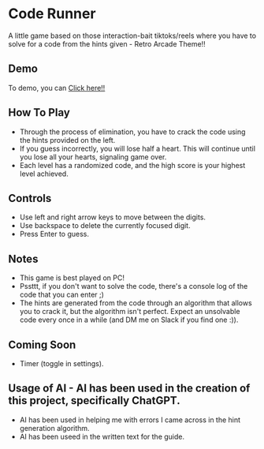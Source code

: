 # Code Runner

A little game based on those interaction-bait tiktoks/reels where you have to solve for a code from the hints given - Retro Arcade Theme!!

## Demo

To demo, you can [Click here!!](https://code-runner-game.vercel.app/)

## How To Play

- Through the process of elimination, you have to crack the code using the hints provided on the left.
- If you guess incorrectly, you will lose half a heart. This will continue until you lose all your hearts, signaling game over.
- Each level has a randomized code, and the high score is your highest level achieved.

## Controls

- Use left and right arrow keys to move between the digits.
- Use backspace to delete the currently focused digit.
- Press Enter to guess.

## Notes

- This game is best played on PC!
- Pssttt, if you don't want to solve the code, there's a console log of the code that you can enter ;)
- The hints are generated from the code through an algorithm that allows you to crack it, but the algorithm isn't perfect. Expect an unsolvable code every once in a while (and DM me on Slack if you find one :)).

## Coming Soon
- Timer (toggle in settings).

## Usage of AI - AI has been used in the creation of this project, specifically ChatGPT.

- AI has been used in helping me with errors I came across in the hint generation algorithm.
- AI has been useed in the written text for the guide.
